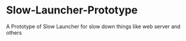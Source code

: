 # Slow-Launcher-Prototype
A Prototype of Slow Launcher for slow down things like web server and others
